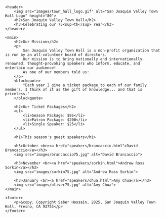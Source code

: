 <!DOCTYPE html>
<html lang="en">
<head>
    <meta charset="UTF-8">
    <meta name="viewport" content="width=device-width, initial-scale=1.0">
    <title>San Joaquin Valley Town Hall</title>
</head>
<body>

    <header>
        <img src="images/town_hall_logo.gif" alt="San Joaquin Valley Town Hall Logo" height="80">
        <h2>San Joaquin Valley Town Hall</h2>
        <h3>Celebrating our 75<sup>th</sup> Year</h3>
    </header>

    <main>
        <h2>Our Mission</h2>
        <p>
            San Joaquin Valley Town Hall is a non-profit organization that is run by an all-volunteer board of directors. 
            Our mission is to bring nationally and internationally renowned, thought-provoking speakers who inform, educate, and entertain our audience!
            As one of our members told us:
        </p>
        <blockquote>
            "Each year I give a ticket package to each of our family members. I think of it as the gift of knowledge... and that is priceless."
        </blockquote>

        <h2>Our Ticket Packages</h2>
        <ul>
            <li>Season Package: $95</li>
            <li>Patron Package: $200</li>
            <li>Single Speaker: $25</li>
        </ul>

        <h1>This season's guest speakers</h1>

        <h3>October <br><a href="speakers/brancaccio.html">David Brancaccio</a></h3>
        <img src="images/brancaccio75.jpg" alt="David Brancaccio">

        <h3>November <br><a href="speakers/sorkin.html">Andrew Ross Sorkin</a></h3>
        <img src="images/sorkin75.jpg" alt="Andrew Ross Sorkin">

        <h3>January <br><a href="speakers/chua.html">Amy Chua</a></h3>
        <img src="images/oliver75.jpg" alt="Amy Chua">
    </main>

    <footer>
        <p>&copy; Copyright Saber Hossain, 2025, San Joaquin Valley Town Hall, Fresno, CA 93755</p>
    </footer>

</body>
</html>
